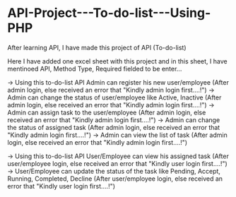 # API-Project---To-do-list---Using-PHP

After learning API, I have made this project of API (To-do-list)

Here I have added one excel sheet with this project and in this sheet, I have mentinoed API, Method Type, Required fielded to be enter...

-> Using this to-do-list API Admin can register his new user/employee (After admin login, else received an error that "Kindly admin login first....!")
-> Admin can change the status of user/employee like Active, Inactive (After admin login, else received an error that "Kindly admin login first....!")
-> Admin can assign task to the user/employee (After admin login, else received an error that "Kindly admin login first....!")
-> Admin can change the status of assigned task (After admin login, else received an error that "Kindly admin login first....!")
-> Admin can view the list of task (After admin login, else received an error that "Kindly admin login first....!")

-> Using this to-do-list API User/Employee can view his assigned task (After user/employee login, else received an error that "Kindly user login first....!")
-> User/Employee can update the status of the task like Pending, Accept, Running, Completed, Decline (After user/employee login, else received an error that "Kindly user login first....!")
